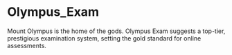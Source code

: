 # Olympus_Exam
Mount Olympus is the home of the gods. Olympus Exam suggests a top-tier, prestigious examination system, setting the gold standard for online assessments.
